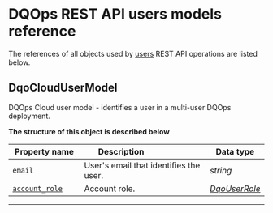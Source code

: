 # DQOps REST API users models reference
The references of all objects used by [users](../operations/users.md) REST API operations are listed below.


## DqoCloudUserModel
DQOps Cloud user model - identifies a user in a multi-user DQOps deployment.


**The structure of this object is described below**


|&nbsp;Property&nbsp;name&nbsp;|&nbsp;Description&nbsp;&nbsp;&nbsp;&nbsp;&nbsp;&nbsp;&nbsp;&nbsp;&nbsp;&nbsp;&nbsp;&nbsp;&nbsp;&nbsp;&nbsp;&nbsp;&nbsp;&nbsp;&nbsp;&nbsp;&nbsp;|&nbsp;Data&nbsp;type&nbsp;|
|---------------|---------------------------------|-----------|
|<span class="no-wrap-code">`email`</span>|User's email that identifies the user.|*string*|
|<span class="no-wrap-code">[`account_role`](./environment.md#dqouserrole)</span>|Account role.|*[DqoUserRole](./environment.md#dqouserrole)*|


___

